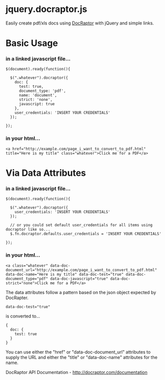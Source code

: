 # jquery.docraptor.js

Easily create pdf/xls docs using [DocRaptor](http://docraptor.com) with jQuery and simple links.

# Basic Usage

### in a linked javascript file...

    $(document).ready(function(){

      $(".whatever").docraptor({
        doc: {
          test: true,
          document_type: 'pdf',
          name: 'document',
          strict: 'none',
          javascript: true
        },
        user_credentials: 'INSERT YOUR CREDENTIALS'
      });

    });
    
### in your html...

    <a href="http://example.com/page_i_want_to_convert_to_pdf.html" title="Here is my title" class="whatever">Click me for a PDF</a>
    


# Via Data Attributes

### in a linked javascript file...

    $(document).ready(function(){

      $(".whatever").docraptor({
        user_credentials: 'INSERT YOUR CREDENTIALS'
      });
      
      // or you could set default user_credentials for all items using docraptor like so...
      $.fn.docraptor.defaults.user_credentials = 'INSERT YOUR CREDENTIALS'

    });
    
### in your html...

    <a class="whatever" data-doc-document_url="http://example.com/page_i_want_to_convert_to_pdf.html" data-doc-name="Here is my title" data-doc-test="true" data-doc-document_type="pdf" data-doc-javascript="true" data-doc-strict="none">Click me for a PDF</a>
    
The data attributes follow a pattern based on the json object expected by DocRapter.

    data-doc-test="true"
    
is converted to...

    {
      doc: {
        test: true
      }
    }
    
You can use either the "href" or "data-doc-document_url" attributes to supply the URL and either the "title" or "data-doc-name" attributes for the name.

    
DocRaptor API Documentation - http://docraptor.com/documentation